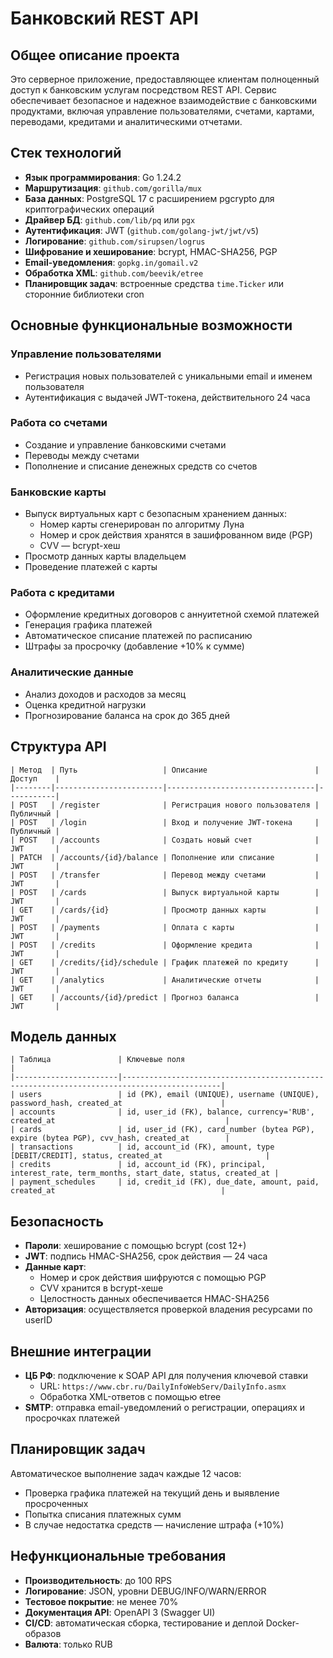 # Банковский REST API

## Общее описание проекта

Это серверное приложение, предоставляющее клиентам полноценный доступ к банковским услугам посредством REST API. Сервис обеспечивает безопасное и надежное взаимодействие с банковскими продуктами, включая управление пользователями, счетами, картами, переводами, кредитами и аналитическими отчетами.

## Cтек технологий

- **Язык программирования**: Go 1.24.2
- **Маршрутизация**: `github.com/gorilla/mux`
- **База данных**: PostgreSQL 17 с расширением pgcrypto для криптографических операций
- **Драйвер БД**: `github.com/lib/pq` или `pgx`
- **Аутентификация**: JWT (`github.com/golang-jwt/jwt/v5`)
- **Логирование**: `github.com/sirupsen/logrus`
- **Шифрование и хеширование**: bcrypt, HMAC-SHA256, PGP
- **Email-уведомления**: `gopkg.in/gomail.v2`
- **Обработка XML**: `github.com/beevik/etree`
- **Планировщик задач**: встроенные средства `time.Ticker` или сторонние библиотеки cron

## Основные функциональные возможности

### Управление пользователями
- Регистрация новых пользователей с уникальными email и именем пользователя
- Аутентификация с выдачей JWT-токена, действительного 24 часа

### Работа со счетами
- Создание и управление банковскими счетами
- Переводы между счетами
- Пополнение и списание денежных средств со счетов

### Банковские карты
- Выпуск виртуальных карт с безопасным хранением данных:
  - Номер карты сгенерирован по алгоритму Луна
  - Номер и срок действия хранятся в зашифрованном виде (PGP)
  - CVV — bcrypt-хеш
- Просмотр данных карты владельцем
- Проведение платежей с карты

### Работа с кредитами
- Оформление кредитных договоров с аннуитетной схемой платежей
- Генерация графика платежей
- Автоматическое списание платежей по расписанию
- Штрафы за просрочку (добавление +10% к сумме)

### Аналитические данные
- Анализ доходов и расходов за месяц
- Оценка кредитной нагрузки
- Прогнозирование баланса на срок до 365 дней

## Структура API
```
| Метод  | Путь                   | Описание                        | Доступ    |
|--------|------------------------|---------------------------------|-----------|
| POST   | /register              | Регистрация нового пользователя | Публичный |
| POST   | /login                 | Вход и получение JWT-токена     | Публичный |
| POST   | /accounts              | Создать новый счет              | JWT       |
| PATCH  | /accounts/{id}/balance | Пополнение или списание         | JWT       |
| POST   | /transfer              | Перевод между счетами           | JWT       |
| POST   | /cards                 | Выпуск виртуальной карты        | JWT       |
| GET    | /cards/{id}            | Просмотр данных карты           | JWT       |
| POST   | /payments              | Оплата с карты                  | JWT       |
| POST   | /credits               | Оформление кредита              | JWT       |
| GET    | /credits/{id}/schedule | График платежей по кредиту      | JWT       |
| GET    | /analytics             | Аналитические отчеты            | JWT       |
| GET    | /accounts/{id}/predict | Прогноз баланса                 | JWT       |
```
## Модель данных
```
| Таблица               | Ключевые поля                                                                              |
|-----------------------|--------------------------------------------------------------------------------------------|
| users                 | id (PK), email (UNIQUE), username (UNIQUE), password_hash, created_at                      |
| accounts              | id, user_id (FK), balance, currency='RUB', created_at                                      |
| cards                 | id, user_id (FK), card_number (bytea PGP), expire (bytea PGP), cvv_hash, created_at        |
| transactions          | id, account_id (FK), amount, type [DEBIT/CREDIT], status, created_at                       |
| credits               | id, account_id (FK), principal, interest_rate, term_months, start_date, status, created_at |
| payment_schedules     | id, credit_id (FK), due_date, amount, paid, created_at                                     |
```
## Безопасность

- **Пароли**: хеширование с помощью bcrypt (cost 12+)
- **JWT**: подпись HMAC-SHA256, срок действия — 24 часа
- **Данные карт**:
  - Номер и срок действия шифруются с помощью PGP
  - CVV хранится в bcrypt-хеше
  - Целостность данных обеспечивается HMAC-SHA256
- **Авторизация**: осуществляется проверкой владения ресурсами по userID

## Внешние интеграции

- **ЦБ РФ**: подключение к SOAP API для получения ключевой ставки
  - URL: `https://www.cbr.ru/DailyInfoWebServ/DailyInfo.asmx`
  - Обработка XML-ответов с помощью etree
- **SMTP**: отправка email-уведомлений о регистрации, операциях и просрочках платежей

## Планировщик задач

Автоматическое выполнение задач каждые 12 часов:
- Проверка графика платежей на текущий день и выявление просроченных
- Попытка списания платежных сумм
- В случае недостатка средств — начисление штрафа (+10%)

## Нефункциональные требования

- **Производительность**: до 100 RPS
- **Логирование**: JSON, уровни DEBUG/INFO/WARN/ERROR
- **Тестовое покрытие**: не менее 70%
- **Документация API**: OpenAPI 3 (Swagger UI)
- **CI/CD**: автоматическая сборка, тестирование и деплой Docker-образов
- **Валюта**: только RUB
